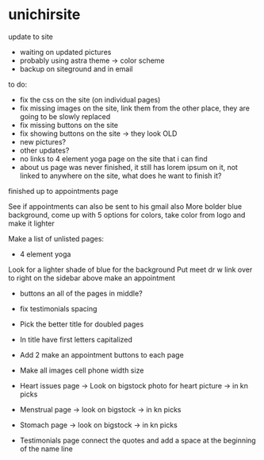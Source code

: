 # unichirsite
update to site



- waiting on updated pictures
- probably using astra theme -> color scheme
- backup on siteground and in email


to do:
- fix the css on the site (on individual pages)
- fix missing images on the site, link them from the other place, they are going to be slowly replaced
- fix missing buttons on the site
- fix showing buttons on the site -> they look OLD
- new pictures?
- other updates?
- no links to 4 element yoga page on the site that i can find
- about us page was never finished, it still has lorem ipsum on it, not linked to anywhere on the site, what does he want to finish it?


finished up to appointments page


See if appointments can also be sent to his gmail also
More bolder blue background, come up with 5 options for colors, take color from logo and make it lighter


Make a list of unlisted pages:
- 4 element yoga


Look for a lighter shade of blue for the background
Put meet dr w link over to right on the sidebar above make an appointment


- buttons an all of the pages in middle?
- fix testimonials spacing 
- Pick the better title for doubled pages
- In title have first letters capitalized
- Add 2 make an appointment buttons to each page
- Make all images cell phone width size 

- Heart issues page -> Look on bigstock photo for heart picture -> in kn picks
- Menstrual page -> look on bigstock -> in kn picks
- Stomach page -> look on bigstock -> in kn picks
- Testimonials page connect the quotes and add a space at the beginning of the name line

